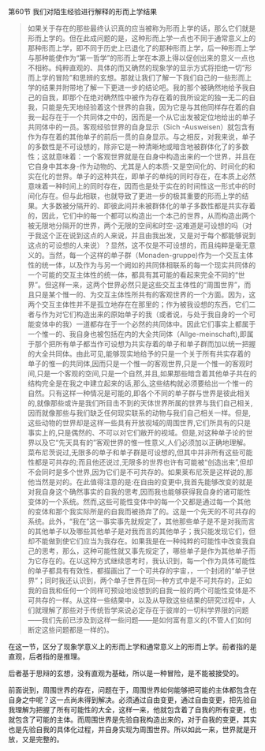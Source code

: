 <p data-pid="fNkTj2yZ">第60节 我们对陌生经验进行解释的形而上学结果</p><blockquote data-pid="3GlWZ8GK">如果关于存在的那些最终认识真的应当被称为形而上学的话，那么它们就是形而上学的。但在此成问题的是，这种形而上学一点也不同于通常意义上的那种形而上学，即不同于历史上已退化了的那种形而上学，后一种形而上学与那种能使作为“第一哲学”的形而上学在本源上得以促创出来的意义一点也不相称。纯粹直观的、具体的而又确然的现象学的显示方式将拒绝一切“形而上学的冒险”和思辨的玄想。那就让我们了解一下我们自己的一些形而上学的结果并附带地了解一下更进一步的结论吧。我的那个被确然地给予我自己的自我，即那个在绝对确然性中被作为存在着的我所设定的独一无二的自我，只能是先天地经验着这个世界的自我，因为它是与其他同样存在着的自我一起存在于一个共同体之中的，因而是一个从它出发被定位地给出的单子共同体中的一员。客观经验世界的自身显示（Sich -Ausweisen）就包含有作为存在着的其他单子的前后一贯的自身显示。与之相反，对我来说，单子的多数性是不可设想的，除非它是一种清晰地或暗含地被群体化了的多数性；这就意味着：一个客观世界就是在自身中构造出来的一个世界，并且在它自身中其本身-作为动物的、尤其是人的本质-又是空间化的、时间化的和实在化的世界。单子的这种共在，即单子的单纯的同时存在，在本质上必然意味着一种时间上的同时存在，因而也是处于实在的时间性这一形式中的时间化存在。但与此相联，也就导致了更进一步的极其重要的形而上学的结果。大多数被分隔开的、即彼此间并未被群体化的单子多数性都是共实存着的，因此，它们中的每一个都可以构造出一个本己的世界，从而构造出两个被无限地分隔开的世界，两个无限的空间和时空-这难道是可设想的吗（对于我这个正在说到这点的人来说，并且由我出发，又是对于每个都能够说到这点的可设想的人来说）？显然，这不仅是不可设想的，而且纯粹是毫无意义的。当然，每一个这样的单子群（Monaden-gruppe)作为一个交互主体性的统一体，以及作为与另一个阙如的共同体相联系的每一个现实共同体的一个可能的交互主体性的统一体，都具有其可能的看起来完全不同的“世界”。但这样一来，这两个世界必然只是这些交互主体性的“周围世界”，而且只是某个惟一的、为交互主体性所共有的客观世界的一个方面。因为，这两个交互主体性并不是孤立地存在在那里的；作为被我设想的东西，它们二者与作为对它们构造出来的原始单子的我（或者说，与处于我自身的一个可能变体中的我）一道都存在于一个必然的共同体中。因此它们事实上都属于一个惟一的、我自身也被包括在内的大全共同体（Allge-meinschaft),即属于那个把所有单子都当作可设想为共实存着的单子和单子群而加以统一把握的大全共同体。由此可见,能够现实地给予的只是一个关于所有共实存着的单子的惟一的共同体,因而只是一个惟一的客观世界,只是一个惟一的客观时间,只是一个客观的空间,只是一个自然,并且,如果那些暗含着其他单子共在的结构完全是在我之中建立起来的话,那么,这些结构就必须要给出一个惟一的自然。只有这样一种情况是可能的,即各个不同的单子群与世界是彼此相关的,就像那些或许是我们所目击不到的天体世界所属的世界与我们自己相关,因而就像那些与我们缺乏任何现实联系的动物与我们自己相关一样。但是,这些动物的世界却是这样一些具有开放视域的周围世界,它们所具有的只是事实上的,只是偶然的、不可以对它们敝开的视域。但是,对这种单子论的世界以及它“先天具有的”客观世界的惟一性意义,人们必须加以正确地理解。菜布尼茨说过,无限多的单子和单子群是可设想的,但其中并非所有这些可能性都是可共存的;而且他还说过,无限多的世界也许有可能被“创造出来”,但却不会同时是多个世界,因为它们是不可共存的。如果莱布尼茨是这样说的,那他当然是对的。在此值得注意的是:在自由的变更中,我首先能够改变的就是对我自身这个确然事实的自我的思考,因而我也能够获得我自身的诸可能性变体的一个系统。然而,这些可能性变体中的每一个又都是通过每一个其他的变体和那个我实际所是的自我而被扬弃了的。这是一个先天的不可共存的系统。此外，“我在”这一事实事先就规定了，其他那些单子是不是对我而言的其他单子以及哪些其他单子是对我而言的其他单子；我只能发现它们，但却不能做到使它们应当为我存在。如果我是在一种纯粹的可能性中改变我自己的思考，那么，这种可能性就又事先规定了，哪些单子是作为其他单子而为它存在的。在以这种方式继续思考时，我认识到，每一个作为具体可能性的单子都具有有效性，都描画出了一个可共存的宇宙，，一个封闭的“单子世界”；同时我还认识到，两个单子世界在同一种方式中是不可共存的，正如我的自我和任何一个同样可预设地设想到的自我一般的两个可能性变体是不可共存的一样。从这样一些结果中，以及从导致这些结果的研究过程中，人们就理解了那些对于传统哲学来说必定存在于彼岸的一切科学界限的问题——我们先前已涉及到这样一些问题——是如何富有意义的(不管人们如何断定这些问题都是一样的)。</blockquote><p data-pid="LMytw_A5">在这一节，区分了现象学意义上的形而上学和通常意义上的形而上学。前者指的是直观，后者指的是推理。</p><p data-pid="FMHwdTxj">后者基于思辩的玄想，没有直观为基础，所以是一种冒险，是不能被接受的。</p><p data-pid="lZt38J4w">前面说到，周围世界的存在，问题在于，周围世界如何能够把可能的主体都包含在自身之中呢？这一点尚未得到解决。必须通过自由变更，通过自由变更，把先验自我理解为把握了所有可能性的大全，这样一来，他就包含着了自我的所有变更，也就包含了可能的主体。而周围世界是先验自我构造出来的，对于自我的变更，其实也是先验自我的具体化过程，并自身实现为周围世界。所以如此一来，世界就是开放，又是完整的。</p><p></p>